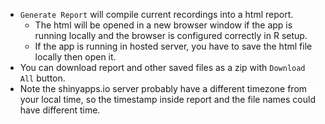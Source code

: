 - `Generate Report` will compile current recordings into a html report. 
  - The html will be opened in a new browser window if the app is running locally and the browser is configured correctly in R setup.
  - If the app is running in hosted server, you have to save the html file locally then open it.
- You can download report and other saved files as a zip with `Download All` button.
- Note the shinyapps.io server probably have a different timezone from your local time, so the timestamp inside report and the file names could have different time.
